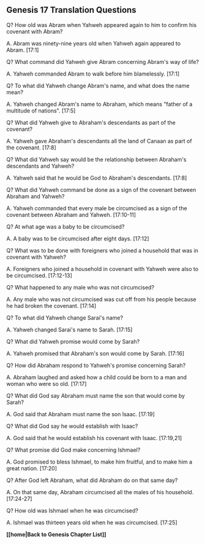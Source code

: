 ## Genesis 17 Translation Questions ##

Q? How old was Abram when Yahweh appeared again to him to confirm his covenant with Abram?

A. Abram was ninety-nine years old when Yahweh again appeared to Abram. [17:1]

Q? What command did Yahweh give Abram concerning Abram's way of life?

A. Yahweh commanded Abram to walk before him blamelessly. [17:1]

Q? To what did Yahweh change Abram's name, and what does the name mean?

A. Yahweh changed Abram's name to Abraham, which means "father of a multitude of nations". [17:5]

Q? What did Yahweh give to Abraham's descendants as part of the covenant?

A. Yahweh gave Abraham's descendants all the land of Canaan as part of the covenant. [17:8]

Q? What did Yahweh say would be the relationship between Abraham's descendants and Yahweh?

A. Yahweh said that he would be God to Abraham's descendants. [17:8]

Q? What did Yahweh command be done as a sign of the covenant between Abraham and Yahweh?

A. Yahweh commanded that every male be circumcised as a sign of the covenant between Abraham and Yahweh. [17:10-11]

Q? At what age was a baby to be circumcised?

A. A baby was to be circumcised after eight days. [17:12]

Q? What was to be done with foreigners who joined a household that was in covenant with Yahweh?

A. Foreigners who joined a household in covenant with Yahweh were also to be circumcised. [17:12-13]

Q? What happened to any male who was not circumcised?

A. Any male who was not circumcised was cut off from his people because he had broken the covenant. [17:14]

Q? To what did Yahweh change Sarai's name?

A. Yahweh changed Sarai's name to Sarah. [17:15]

Q? What did Yahweh promise would come by Sarah?

A. Yahweh promised that Abraham's son would come by Sarah. [17:16]

Q? How did Abraham respond to Yahweh's promise concerning Sarah?

A. Abraham laughed and asked how a child could be born to a man and woman who were so old. [17:17]

Q? What did God say Abraham must name the son that would come by Sarah?

A. God said that Abraham must name the son Isaac. [17:19]

Q? What did God say he would establish with Isaac?

A. God said that he would establish his covenant with Isaac. [17:19,21]

Q? What promise did God make concerning Ishmael?

A. God promised to bless Ishmael, to make him fruitful, and to make him a great nation. [17:20]

Q? After God left Abraham, what did Abraham do on that same day?

A. On that same day, Abraham circumcised all the males of his household. [17:24-27]

Q? How old was Ishmael when he was circumcised?

A. Ishmael was thirteen years old when he was circumcised. [17:25]

__[[home|Back to Genesis Chapter List]]__

